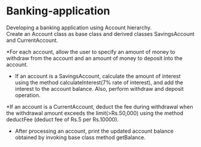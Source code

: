 # Banking-application
Developing a banking application using Account hierarchy.  
Create an Account class as base class and derived classes SavingsAccount and CurrentAccount. 

*For each account, allow the user to specify an amount of money to withdraw from the account and an amount of money to deposit into the account. 

* If an account is a SavingsAccount, calculate the amount of interest using the method calculateInterest(7% rate of interest), and add the interest to the account balance. Also, perform withdraw and deposit operation. 

*If an account is a CurrentAccount, deduct the fee during withdrawal when the withdrawal amount exceeds the limit(>Rs.50,000) using the method deductFee (deduct fee of Rs.5 per Rs.10000). 

* After processing an account, print the updated account balance obtained by invoking base class method getBalance. 
